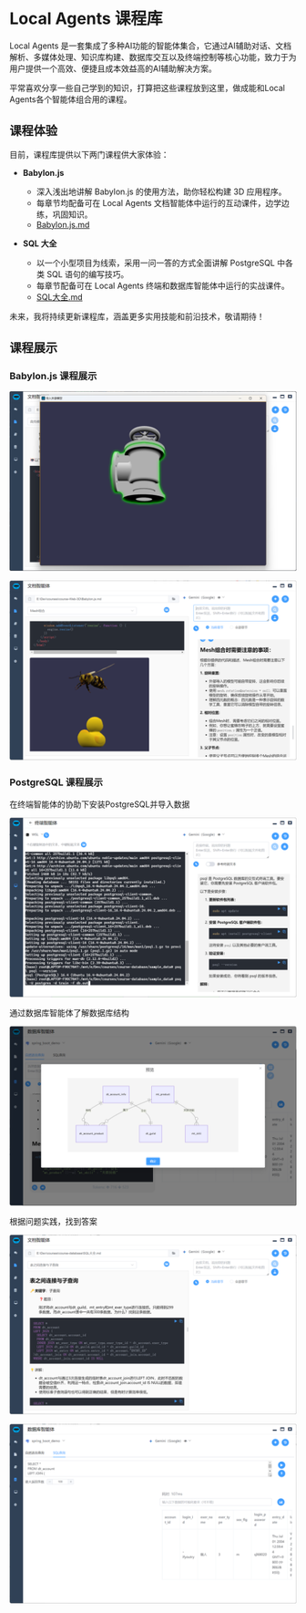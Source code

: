 # Local Agents 课程库

Local Agents 是一套集成了多种AI功能的智能体集合，它通过AI辅助对话、文档解析、多媒体处理、知识库构建、数据库交互以及终端控制等核心功能，致力于为用户提供一个高效、便捷且成本效益高的AI辅助解决方案。

平常喜欢分享一些自己学到的知识，打算把这些课程放到这里，做成能和Local Agents各个智能体组合用的课程。

## 课程体验

目前，课程库提供以下两门课程供大家体验：

* **Babylon.js** 
   - 深入浅出地讲解 Babylon.js 的使用方法，助你轻松构建 3D 应用程序。
   - 每章节均配备可在 Local Agents 文档智能体中运行的互动课件，边学边练，巩固知识。
   - [Babylon.js.md](Web-3D\Babylon.js.md) 

* **SQL 大全**
   - 以一个小型项目为线索，采用一问一答的方式全面讲解 PostgreSQL 中各类 SQL 语句的编写技巧。
   - 每章节配备可在 Local Agents 终端和数据库智能体中运行的实战课件。
   - [SQL大全.md](database\SQL大全.md) 
   

未来，我将持续更新课程库，涵盖更多实用技能和前沿技术，敬请期待！ 

## 课程展示

### Babylon.js 课程展示

![Babylon.js课程展示](images/Babylon.js-1.webp)

![Babylon.js课程展示](images/Babylon.js-2.webp)

### PostgreSQL 课程展示

在终端智能体的协助下安装PostgreSQL并导入数据

![PostgreSQL课程展示](images/psql.webp)

通过数据库智能体了解数据库结构

![PostgreSQL课程展示](images/erDiagram.webp)

根据问题实践，找到答案

![PostgreSQL课程展示](images/PostgreSQL-1.webp)

![PostgreSQL课程展示](images/PostgreSQL-2.webp)